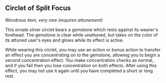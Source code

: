 ## Circlet of Split Focus
*Wondrous item, very rare (requires attunement)*

This ornate silver circlet bears a gemstone which rests against its wearer's forehead. The gemstone is clear while unattuned, but takes on the color of its attuned user's eyes and glows while its effect is active.

While wearing this circlet, you may use an action or bonus action to transfer an effect you are concentrating on to the gemstone, allowing you to begin a second concentration effect. You make concentration checks as normal, and if you fail then you lose concentration on both effects. After using this effect, you may not use it again until you have completed a short or long rest.
